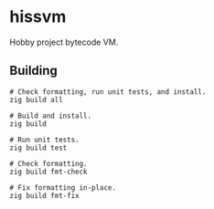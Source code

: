 # hissvm 

Hobby project bytecode VM.

## Building

```
# Check formatting, run unit tests, and install.
zig build all

# Build and install.
zig build

# Run unit tests.
zig build test

# Check formatting.
zig build fmt-check

# Fix formatting in-place.
zig build fmt-fix
```
